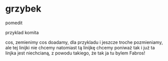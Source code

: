 # grzybek
pomedit

przyklad komita

cos, zemienimy cos doadamy, dla przykladu
i jeszcze troche pozmieniamy, ale tej linijki nie chcemy
natomiast tą linijkę chcemy poniważ tak i już
ta linjka jest niechcianą, z powodu takiego, że tak
ja tu bylem Fabros!
